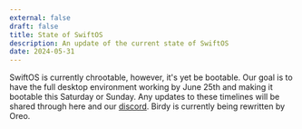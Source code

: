```yaml
---
external: false
draft: false
title: State of SwiftOS
description: An update of the current state of SwiftOS
date: 2024-05-31
---
```


SwiftOS is currently chrootable, however, it's yet be bootable. Our goal is to have the full desktop environment working by June 25th and making it bootable this Saturday or Sunday. Any updates to these timelines will be shared through here and our <a href="https://discord.gg/36w5MrNePT">discord</a>. Birdy is currently being rewritten by Oreo.